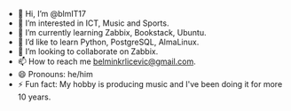 - 👋 Hi, I’m @blmIT17
- 👀 I’m interested in ICT, Music and Sports.
- 🌱 I’m currently learning Zabbix, Bookstack, Ubuntu.
- 🌱 I’d like to learn Python, PostgreSQL, AlmaLinux.
- 💞️ I’m looking to collaborate on Zabbix.
- 📫 How to reach me belminkrlicevic@gmail.com.
- 😄 Pronouns: he/him
- ⚡ Fun fact: My hobby is producing music and I've been doing it for more 10 years.
